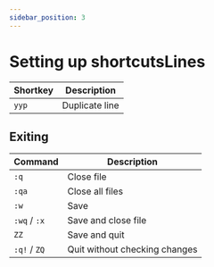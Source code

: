 ```yaml
---
sidebar_position: 3
---
```


# Setting up shortcutsLines

| Shortkey            | Description    |
| ------------------- | -------------- |
| `yyp`               | Duplicate line |



## Exiting

| Command      | Description |
| ------------ | ----------- |
| `:q`         | Close file          |
| `:qa`        | Close all files     |
| `:w`         | Save                |
| `:wq` / `:x` | Save and close file |
| `ZZ`         | Save and quit       |
| `:q!` / `ZQ` | Quit without checking changes |